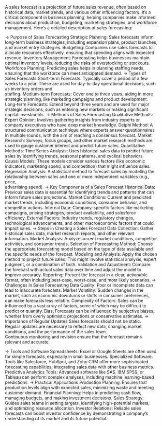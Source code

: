 A sales forecast is a projection of future sales revenue, often based on historical data, market trends, and various other influencing factors. It’s a critical component in business planning, helping companies make informed decisions about production, budgeting, marketing strategies, and workforce management. Here’s a detailed description of sales forecasting:

-> Purpose of Sales Forecasting
  Strategic Planning: Sales forecasts inform long-term business strategies, including expansion plans, product launches, and market entry strategies.
  Budgeting: Companies use sales forecasts to allocate resources effectively, ensuring that spending aligns with expected revenue.
  Inventory Management: Forecasting helps businesses maintain optimal inventory levels, reducing the risks of overstocking or stockouts.
  Workforce Planning: Predicting sales helps in planning staffing needs, ensuring that the workforce can meet anticipated demand.
-> Types of Sales Forecasts
  Short-term Forecasts: Typically cover a period of a few weeks to a year. These are used for day-to-day operational decisions, such as inventory orders and     
  staffing.
  Medium-term Forecasts: Cover one to three years, aiding in more strategic planning, like marketing campaigns and product development.
  Long-term Forecasts: Extend beyond three years and are used for major strategic decisions, such as entering new markets or making significant capital investments.
-> Methods of Sales Forecasting
  Qualitative Methods:
        Expert Opinion: Involves gathering insights from industry experts or company executives who have deep market knowledge.
  Delphi Method: A structured communication technique where experts answer questionnaires in multiple rounds, with the aim of reaching a consensus forecast.
        Market Research: Surveys, focus groups, and other market research methods are used to gauge customer interest and predict future sales.
        Quantitative Methods:
  Time Series Analysis: Uses historical sales data to predict future sales by identifying trends, seasonal patterns, and cyclical behaviors.
  Causal Models: These models consider various factors (like economic indicators, marketing spend, and competition) that might influence sales.
  Regression Analysis: A statistical method to forecast sales by modeling the relationship between sales and one or more independent variables (e.g., price,       
  advertising spend).
-> Key Components of a Sales Forecast
  Historical Data: Previous sales data is essential for identifying trends and patterns that can inform future sales projections.
  Market Conditions: Current and predicted market trends, including economic conditions, consumer behavior, and competitor actions.
  Internal Data: Company-specific factors like marketing campaigns, pricing strategies, product availability, and salesforce efficiency.
  External Factors: Industry trends, regulatory changes, technological advancements, and other macroeconomic factors that could impact sales.
-> Steps in Creating a Sales Forecast
  Data Collection: Gather historical sales data, market research reports, and other relevant information.
  Market Analysis: Analyze current market conditions, competitor activities, and consumer trends.
  Selection of Forecasting Method: Choose the appropriate forecasting model based on the type of data available and the specific needs of the forecast.
  Modeling and Analysis: Apply the chosen method to project future sales. This might involve statistical analysis, expert judgment, or a combination of both.
  Validation and Adjustment: Compare the forecast with actual sales data over time and adjust the model to improve accuracy.
  Reporting: Present the forecast in a clear, actionable format, often including best-case, worst-case, and most likely scenarios.
-> Challenges in Sales Forecasting
  Data Quality: Poor or incomplete data can lead to inaccurate forecasts.
  Market Volatility: Sudden changes in the market, such as economic downturns or shifts in consumer preferences, can make forecasts less reliable.
  Complexity of Factors: Sales can be influenced by a vast array of factors, some of which may be difficult to predict or quantify.
  Bias: Forecasts can be influenced by subjective biases, whether from overly optimistic projections or conservative estimates.
-> Importance of Regular Updates
  Sales forecasts should not be static. Regular updates are necessary to reflect new data, changing market conditions, and the performance of the sales team.     
  Continuous monitoring and revision ensure that the forecast remains relevant and accurate.

-> Tools and Software
  Spreadsheets: Excel or Google Sheets are often used for simple forecasts, especially in small businesses.
  Specialized Software: Tools like Salesforce, HubSpot, and Zoho CRM offer more sophisticated forecasting capabilities, integrating sales data with other business    metrics.
  Predictive Analytics Tools: Advanced software like SAS, IBM SPSS, or Tableau can perform complex analyses, including machine learning-based predictions.
-> Practical Applications
  Production Planning: Ensures that production levels align with expected sales, minimizing waste and meeting customer demand.
  Financial Planning: Helps in predicting cash flow, managing budgets, and making investment decisions.
  Sales Strategy: Guides sales teams in setting targets, identifying high-potential markets, and optimizing resource allocation.
  Investor Relations: Reliable sales forecasts can boost investor confidence by demonstrating a company’s understanding of its market and its future potential. 
